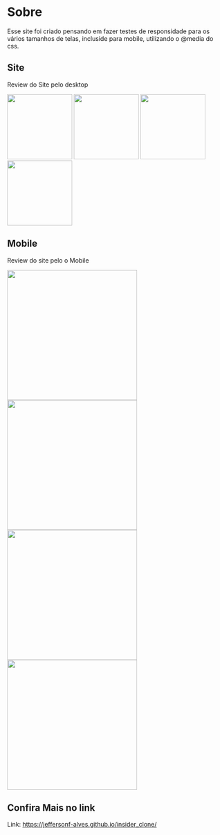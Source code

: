 <h1>
Sobre
</h1>
<p>
Esse site foi criado pensando em fazer testes de responsidade para os vários tamanhos de telas, incluside para mobile, utilizando o @media do css.
</p>

<h2>Site</h2>
<p>Review do Site pelo desktop
<div>
<img src="https://ik.imagekit.io/uguwwdj23b3/imagem-site-1_29z9BSxTY-.png" widht="110px" height="150px">
<img src="https://ik.imagekit.io/uguwwdj23b3/imagem-site-2_7Iak9BM8bc.png" widht="110px" height="150px">
<img src="https://ik.imagekit.io/uguwwdj23b3/imagem-site-3_sptZkunGF0.png" widht="110px" height="150px">
<img src="https://ik.imagekit.io/uguwwdj23b3/imagem-site-4_nVcuToQeK.png" widht="110px" height="150px">

</div>

<h2>Mobile</h2>
<p>Review do site pelo o Mobile</p>
<div>
<img src="https://ik.imagekit.io/uguwwdj23b3/mobile-1_mTy7PAeZbl.png" widht="110px" height="300px">
<img src="https://ik.imagekit.io/uguwwdj23b3/mobile-2_vOuBj3INR0.png" widht="110px" height="300px">
<img src="https://ik.imagekit.io/uguwwdj23b3/mobile-3_ZhZTY4nuS.png" widht="110px" height="300px">
<img src="https://ik.imagekit.io/uguwwdj23b3/mobile-4_JquPNwrDR.png" widht="110px" height="300px">
</div>

<h2>Confira Mais no link</h2>
Link: <a href="https://jeffersonf-alves.github.io/insider_clone/">https://jeffersonf-alves.github.io/insider_clone/</a>